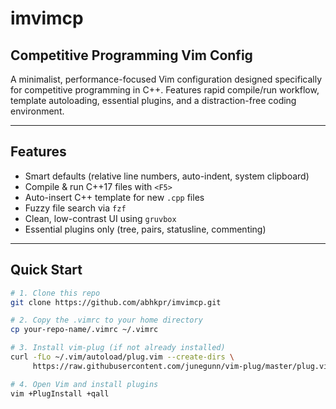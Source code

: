 # imvimcp
## Competitive Programming Vim Config

A minimalist, performance-focused Vim configuration designed specifically for competitive programming in C++. Features rapid compile/run workflow, template autoloading, essential plugins, and a distraction-free coding environment.

---

## Features

- Smart defaults (relative line numbers, auto-indent, system clipboard)
- Compile & run C++17 files with `<F5>`
- Auto-insert C++ template for new `.cpp` files
- Fuzzy file search via `fzf`
- Clean, low-contrast UI using `gruvbox`
- Essential plugins only (tree, pairs, statusline, commenting)

---

## Quick Start

```bash
# 1. Clone this repo
git clone https://github.com/abhkpr/imvimcp.git

# 2. Copy the .vimrc to your home directory
cp your-repo-name/.vimrc ~/.vimrc

# 3. Install vim-plug (if not already installed)
curl -fLo ~/.vim/autoload/plug.vim --create-dirs \
     https://raw.githubusercontent.com/junegunn/vim-plug/master/plug.vim

# 4. Open Vim and install plugins
vim +PlugInstall +qall
